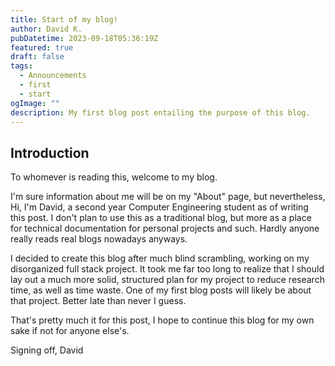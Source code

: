 ```yaml
---
title: Start of my blog!
author: David K.
pubDatetime: 2023-09-18T05:36:19Z
featured: true
draft: false
tags:
  - Announcements
  - first
  - start
ogImage: ""
description: My first blog post entailing the purpose of this blog.
---
```


## Introduction
To whomever is reading this,  welcome to my blog.

I'm sure information about me will be on my "About" page, but nevertheless, Hi, I'm David, a second year Computer Engineering student as of writing this post. I don't plan to use this as a traditional blog, but more as a place for technical documentation for personal projects and such. Hardly anyone really reads real blogs nowadays anyways.

I decided to create this blog after much blind scrambling, working on my disorganized full stack project. It took me far too long to realize that I should lay out a much more solid, structured plan for my project to reduce research time, as well as time waste. One of my first blog posts will likely be about that project. Better late than never I guess.

That's pretty much it for this post, I hope to continue this blog for my own sake if not for anyone else's.

Signing off, David